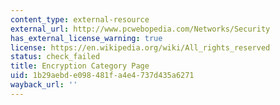 ```yaml
---
content_type: external-resource
external_url: http://www.pcwebopedia.com/Networks/Security
has_external_license_warning: true
license: https://en.wikipedia.org/wiki/All_rights_reserved
status: check_failed
title: Encryption Category Page
uid: 1b29aebd-e098-481f-a4e4-737d435a6271
wayback_url: ''
---
```

